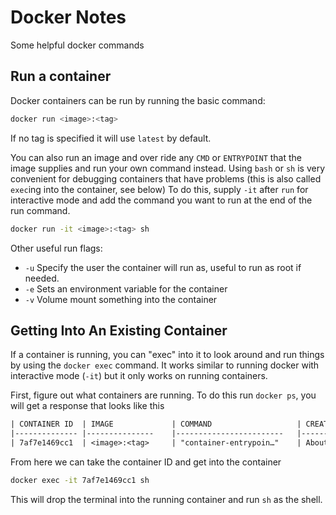 # Docker Notes

Some helpful docker commands

## Run a container

Docker containers can be run by running the basic command:

```sh
docker run <image>:<tag>
```

If no tag is specified it will use `latest` by default.

You can also run an image and over ride any `CMD` or `ENTRYPOINT` that the image supplies and run your own command instead.
Using `bash` or `sh` is very convenient for debugging containers that have problems (this is also called `exec`ing into the container, see below)
To do this, supply `-it` after `run` for interactive mode and add the command you want to run at the end of the run command.

```sh
docker run -it <image>:<tag> sh
```

Other useful run flags:

- `-u` Specify the user the container will run as, useful to run as root if needed.
- `-e` Sets an environment variable for the container
- `-v` Volume mount something into the container

## Getting Into An Existing Container

If a container is running, you can "exec" into it to look around and run things by using the `docker exec` command.
It works similar to running docker with interactive mode (`-it`) but it only works on running containers.

First, figure out what containers are running.
To do this run `docker ps`, you will get a response that looks like this

```txt
| CONTAINER ID 	| IMAGE         	| COMMAND                	| CREATED           	| STATUS           	| PORTS                                               	| NAMES        	|
|--------------	|---------------	|------------------------	|-------------------	|------------------	|-----------------------------------------------------	|--------------	|
| 7af7e1469cc1 	| <image>:<tag> 	| "container-entrypoin…" 	| About an hour ago 	| Up About an hour 	| 3000/tcp, 0.0.0.0:5000->5000/tcp, :::5000->5000/tcp 	| flask-server 	|
```

From here we can take the container ID and get into the container

```sh
docker exec -it 7af7e1469cc1 sh
```

This will drop the terminal into the running container and run `sh` as the shell.

